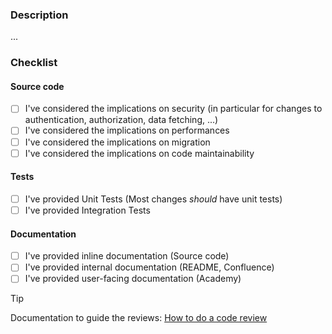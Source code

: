 ### Description
...

### Checklist
#### Source code
- [ ] I've considered the implications on security (in particular for changes to authentication, authorization, data fetching, ...)
- [ ] I've considered the implications on performances
- [ ] I've considered the implications on migration
- [ ] I've considered the implications on code maintainability

#### Tests
- [ ] I've provided Unit Tests (Most changes _should_ have unit tests)
- [ ] I've provided Integration Tests

#### Documentation
- [ ] I've provided inline documentation (Source code)
- [ ] I've provided internal documentation (README, Confluence)
- [ ] I've provided  user-facing documentation (Academy)

> [!TIP]
> Documentation to guide the reviews: [How to do a code review](https://jahia-confluence.atlassian.net/wiki/spaces/PR/pages/2064660/How+to+do+a+code+review+-+Ref+ISSOP08.A14006)
